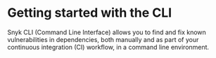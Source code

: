 # Getting started with the CLI

Snyk CLI \(Command Line Interface\) allows you to find and fix known vulnerabilities in dependencies, both manually and as part of your continuous integration \(CI\) workflow, in a command line environment.

